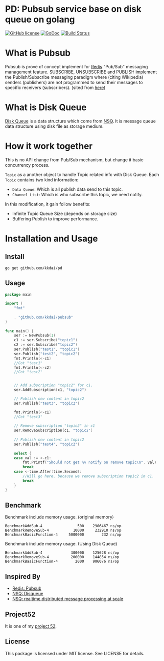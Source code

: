 PD: Pubsub service base on disk queue on golang
==============

[![GitHub license](https://img.shields.io/badge/license-MIT-blue.svg)](https://raw.githubusercontent.com/kkdai/pd/master/LICENSE)  [![GoDoc](https://godoc.org/github.com/kkdai/pd?status.svg)](https://godoc.org/github.com/kkdai/pd)  [![Build Status](https://travis-ci.org/kkdai/PD.svg?branch=master)](https://travis-ci.org/kkdai/pd)



What is Pubsub
=============
Pubsub is prove of concept implement for [Redis](http://redis.io/) "Pub/Sub" messaging management feature. SUBSCRIBE, UNSUBSCRIBE and PUBLISH implement the Publish/Subscribe messaging paradigm where (citing Wikipedia) senders (publishers) are not programmed to send their messages to specific receivers (subscribers).  (sited from [here](http://redis.io/topics/pubsub))

What is Disk Queue
=============
[Disk Queue](https://github.com/nsqio/nsq/blob/master/nsqd/diskqueue.go) is a data structure which come from [NSQ](https://github.com/nsqio/nsq). It is message queue data structure using disk file as storage medium.

How it work together
=============

This is no API change from Pub/Sub mechanism, but change it basic concurrency process.

`Topic` as a another object to handle Topic related info with Disk Queue. Each `Topic` contains two kind information:

- `Data Queue`: Which is all publish data send to this topic.
- `Channel List`: Which is who subscribe this topic, we need notify.

In this modification, it gain follow benefits:

- Infinite Topic Queue Size (depends on storage size)
- Buffering Publish to improve performance.



Installation and Usage
=============


Install
---------------
```
go get github.com/kkdai/pd
```

Usage
---------------

```go
package main
    
import (
	"fmt"
    
	. "github.com/kkdai/pubsub"
)
    
func main() {
	ser := NewPubsub(1)
	c1 := ser.Subscribe("topic1")
	c2 := ser.Subscribe("topic2")
	ser.Publish("test1", "topic1")
	ser.Publish("test2", "topic2")
	fmt.Println(<-c1)
	//Got "test1"
	fmt.Println(<-c2)
	//Got "test2"


    // Add subscription "topic2" for c1.          
	ser.AddSubscription(c1, "topic2")

    // Publish new content in topic2
	ser.Publish("test3", "topic2")

	fmt.Println(<-c1)
	//Got "test3"
	
    // Remove subscription "topic2" in c1
	ser.RemoveSubscription(c1, "topic2")
	
    // Publish new content in topic2
	ser.Publish("test4", "topic2")
    
	select {
	case val := <-c1:
		fmt.Printf("Should not get %v notify on remove topic\n", val)
		break
	case <-time.After(time.Second):
	    //Will go here, because we remove subscription topic2 in c1.         
		break
	}
}
```

Benchmark
---------------

Benchmark include memory usage. (original memory)

```
BenchmarkAddSub-4       	     500	2906467 ns/op
BenchmarkRemoveSub-4    	   10000	 232910 ns/op
BenchmarkBasicFunction-4	 5000000	    232 ns/op
```

Benchmark include memory usage. (Using Disk Queue)

```
BenchmarkAddSub-4       	  300000	125628 ns/op 
BenchmarkRemoveSub-4    	  200000    144854 ns/op
BenchmarkBasicFunction-4	    2000	906076 ns/op
```

Inspired By
---------------

- [Redis: Pubsub](http://redis.io/topics/pubsub)
- [NSQ: Disqueue](https://github.com/nsqio/nsq/blob/master/nsqd/diskqueue.go)
- [NSQ: realtime distributed message processing at scale](http://word.bitly.com/post/33232969144/nsq)

Project52
---------------

It is one of my [project 52](https://github.com/kkdai/project52).


License
---------------

This package is licensed under MIT license. See LICENSE for details.
